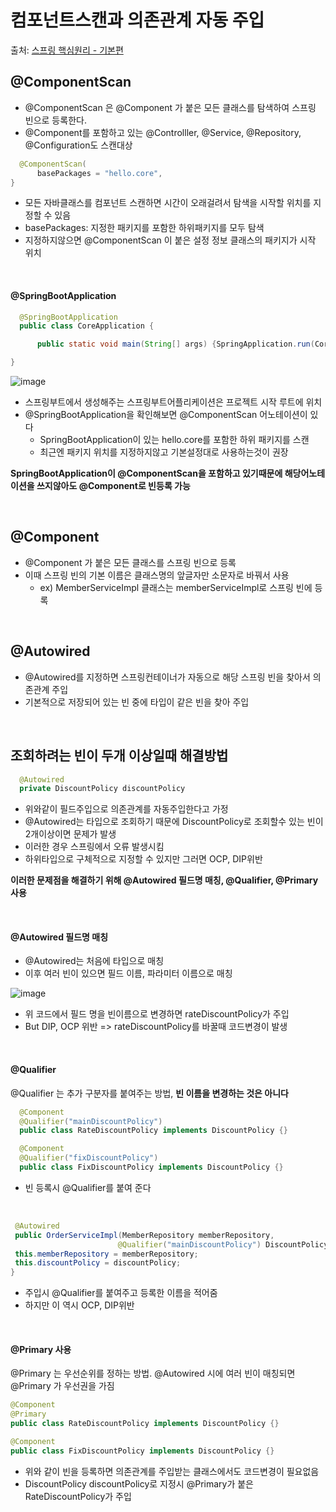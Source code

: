 # 컴포넌트스캔과 의존관계 자동 주입

출처: [스프링 핵심원리 - 기본편](https://www.inflearn.com/course/%EC%8A%A4%ED%94%84%EB%A7%81-%ED%95%B5%EC%8B%AC-%EC%9B%90%EB%A6%AC-%EA%B8%B0%EB%B3%B8%ED%8E%B8/dashboard)

## @ComponentScan

* @ComponentScan 은 @Component 가 붙은 모든 클래스를 탐색하여 스프링 빈으로 등록한다.
* @Component를 포함하고 있는 @Controlller, @Service, @Repository, @Configuration도 스캔대상

```java
  @ComponentScan(
      basePackages = "hello.core",
}
```

* 모든 자바클래스를 컴포넌트 스캔하면 시간이 오래걸려서 탐색을 시작할 위치를 지정할 수 있음
* basePackages: 지정한 패키지를 포함한 하위패키지를 모두 탐색
* 지정하지않으면 @ComponentScan 이 붙은 설정 정보 클래스의 패키지가 시작 위치

<br>

#### @SpringBootApplication

```java
  @SpringBootApplication
  public class CoreApplication {

	  public static void main(String[] args) {SpringApplication.run(CoreApplication.class, args);}

}
```

![image](https://user-images.githubusercontent.com/83762364/184836482-03e7b6c2-9d0e-46d4-9c65-57e4f0f8bbbb.png)

* 스프링부트에서 생성해주는 스프링부트어플리케이션은 프로젝트 시작 루트에 위치
* @SpringBootApplication을 확인해보면 @ComponentScan 어노테이션이 있다
  * SpringBootApplication이 있는 hello.core를 포함한 하위 패키지를 스캔
  * 최근엔 패키지 위치를 지정하지않고 기본설정대로 사용하는것이 권장

**SpringBootApplication이 @ComponentScan을 포함하고 있기때문에 해당어노테이션을 쓰지않아도 @Component로 빈등록 가능**

<br>

## @Component

* @Component 가 붙은 모든 클래스를 스프링 빈으로 등록
* 이때 스프링 빈의 기본 이름은 클래스명의 앞글자만 소문자로 바꿔서 사용
  * ex) MemberServiceImpl 클래스는 memberServiceImpl로 스프링 빈에 등록

<br>

## @Autowired

* @Autowired를 지정하면 스프링컨테이너가 자동으로 해당 스프링 빈을 찾아서 의존관계 주입
* 기본적으로 저장되어 있는 빈 중에 타입이 같은 빈을 찾아 주입

<br>

## 조회하려는 빈이 두개 이상일때 해결방법

```java
  @Autowired
  private DiscountPolicy discountPolicy
```

* 위와같이 필드주입으로 의존관계를 자동주입한다고 가정
* @Autowired는 타입으로 조회하기 때문에 DiscountPolicy로 조회할수 있는 빈이 2개이상이면 문제가 발생
* 이러한 경우 스프링에서 오류 발생시킴
* 하위타입으로 구체적으로 지정할 수 있지만 그러면 OCP, DIP위반

**이러한 문제점을 해결하기 위해 @Autowired 필드명 매칭, @Qualifier, @Primary 사용**

<br>


#### @Autowired 필드명 매칭

* @Autowired는 처음에 타입으로 매칭
* 이후 여러 빈이 있으면 필드 이름, 파라미터 이름으로 매칭

![image](https://user-images.githubusercontent.com/83762364/184843321-f675aa61-5a79-4aa7-8042-1e2d87bb2d95.png)

* 위 코드에서 필드 명을 빈이름으로 변경하면  rateDiscountPolicy가 주입
* But DIP, OCP 위반 => rateDiscountPolicy를 바꿀때 코드변경이 발생

<br>

#### @Qualifier

@Qualifier 는 추가 구분자를 붙여주는 방법, **빈 이름을 변경하는 것은 아니다**

```java
  @Component
  @Qualifier("mainDiscountPolicy")
  public class RateDiscountPolicy implements DiscountPolicy {}
```

```java
  @Component
  @Qualifier("fixDiscountPolicy")
  public class FixDiscountPolicy implements DiscountPolicy {}
```

* 빈 등록시 @Qualifier를 붙여 준다

<br>

```java
 @Autowired
 public OrderServiceImpl(MemberRepository memberRepository,
                        @Qualifier("mainDiscountPolicy") DiscountPolicy discountPolicy) {
 this.memberRepository = memberRepository;
 this.discountPolicy = discountPolicy;
} 
```

* 주입시 @Qualifier를 붙여주고 등록한 이름을 적어줌
* 하지만 이 역시 OCP, DIP위반

<br>

#### @Primary 사용

@Primary 는 우선순위를 정하는 방법. @Autowired 시에 여러 빈이 매칭되면 @Primary 가 우선권을 가짐

```java
@Component
@Primary
public class RateDiscountPolicy implements DiscountPolicy {}

@Component
public class FixDiscountPolicy implements DiscountPolicy {}
```

* 위와 같이 빈을 등록하면 의존관계를 주입받는 클래스에서도 코드변경이 필요없음
* DiscountPolicy discountPolicy로 지정시 @Primary가 붙은 RateDiscountPolicy가 주입












